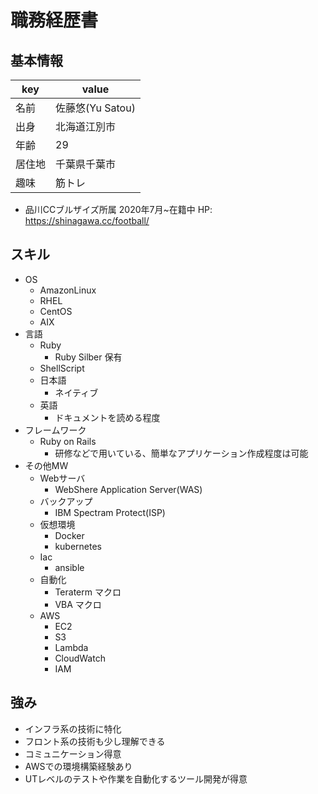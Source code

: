# 職務経歴書
## 基本情報
|key|value|
|-|-|
|名前|佐藤悠(Yu Satou)|
|出身|北海道江別市|
|年齢|29|
|居住地|千葉県千葉市|
|趣味|筋トレ|

- 品川CCブルザイズ所属 2020年7月~在籍中  HP: https://shinagawa.cc/football/

## スキル
- OS
  - AmazonLinux
  - RHEL
  - CentOS
  - AIX
- 言語
  - Ruby
    - Ruby Silber 保有
  - ShellScript
  - 日本語
    - ネイティブ
  - 英語
    - ドキュメントを読める程度
- フレームワーク
  - Ruby on Rails
    - 研修などで用いている、簡単なアプリケーション作成程度は可能
- その他MW
  - Webサーバ
    - WebShere Application Server(WAS)
  - バックアップ
    - IBM Spectram Protect(ISP)
  - 仮想環境
    - Docker
    - kubernetes
  - Iac
    - ansible
  - 自動化
    - Teraterm マクロ
    - VBA マクロ
  - AWS
    - EC2
    - S3
    - Lambda
    - CloudWatch
    - IAM

## 強み
- インフラ系の技術に特化
- フロント系の技術も少し理解できる
- コミュニケーション得意
- AWSでの環境構築経験あり
- UTレベルのテストや作業を自動化するツール開発が得意
     
